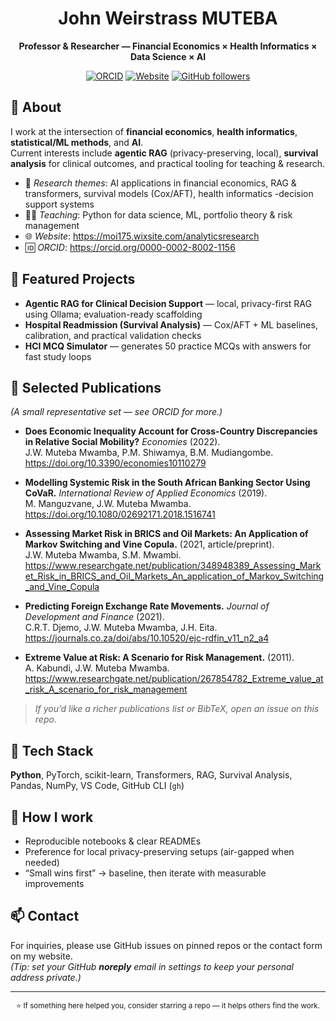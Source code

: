 <!-- Profile README for @johnmuteba -->
<div align="center">

# John Weirstrass **MUTEBA**

**Professor & Researcher — Financial Economics × Health Informatics × Data Science × AI**

[![ORCID](https://img.shields.io/badge/ORCID-0000--0002--8002--1156-green)](https://orcid.org/0000-0002-8002-1156)
[![Website](https://img.shields.io/badge/Website-analyticsresearch-blue)](https://moi175.wixsite.com/analyticsresearch)
[![GitHub followers](https://img.shields.io/github/followers/johnmuteba?style=social)](https://github.com/johnmuteba)

</div>

## 👋 About
I work at the intersection of  **financial economics**, **health informatics**, **statistical/ML methods**, and **AI**.  
Current interests include **agentic RAG** (privacy-preserving, local), **survival analysis** for clinical outcomes, and practical tooling for teaching & research.

- 🔬 *Research themes*: AI applications in financial economics, RAG & transformers, survival models (Cox/AFT), health informatics -decision support systems  
- 🧑‍🏫 *Teaching*: Python for data science, ML, portfolio theory & risk management  
- 🌐 *Website*: <https://moi175.wixsite.com/analyticsresearch>  
- 🆔 *ORCID*: <https://orcid.org/0000-0002-8002-1156>

## 🌟 Featured Projects
- **Agentic RAG for Clinical Decision Support** — local, privacy-first RAG using Ollama; evaluation-ready scaffolding  
- **Hospital Readmission (Survival Analysis)** — Cox/AFT + ML baselines, calibration, and practical validation checks  
- **HCI MCQ Simulator** — generates 50 practice MCQs with answers for fast study loops

## 🧾 Selected Publications
*(A small representative set — see ORCID for more.)*

- **Does Economic Inequality Account for Cross-Country Discrepancies in Relative Social Mobility?** *Economies* (2022).  
  J.W. Muteba Mwamba, P.M. Shiwamya, B.M. Mudiangombe.  
  <https://doi.org/10.3390/economies10110279>

- **Modelling Systemic Risk in the South African Banking Sector Using CoVaR.** *International Review of Applied Economics* (2019).  
  M. Manguzvane, J.W. Muteba Mwamba.  
  <https://doi.org/10.1080/02692171.2018.1516741>

- **Assessing Market Risk in BRICS and Oil Markets: An Application of Markov Switching and Vine Copula.** (2021, article/preprint).  
  J.W. Muteba Mwamba, S.M. Mwambi.  
  <https://www.researchgate.net/publication/348948389_Assessing_Market_Risk_in_BRICS_and_Oil_Markets_An_application_of_Markov_Switching_and_Vine_Copula>

- **Predicting Foreign Exchange Rate Movements.** *Journal of Development and Finance* (2021).  
  C.R.T. Djemo, J.W. Muteba Mwamba, J.H. Eita.  
  <https://journals.co.za/doi/abs/10.10520/ejc-rdfin_v11_n2_a4>

- **Extreme Value at Risk: A Scenario for Risk Management.** (2011).  
  A. Kabundi, J.W. Muteba Mwamba.  
  <https://www.researchgate.net/publication/267854782_Extreme_value_at_risk_A_scenario_for_risk_management>

> *If you’d like a richer publications list or BibTeX, open an issue on this repo.*

## 🧰 Tech Stack
**Python**, PyTorch, scikit-learn, Transformers, RAG, Survival Analysis, Pandas, NumPy, VS Code, GitHub CLI (`gh`)

## 📌 How I work
- Reproducible notebooks & clear READMEs  
- Preference for local privacy-preserving setups (air-gapped when needed)  
- “Small wins first” → baseline, then iterate with measurable improvements

## 📫 Contact
For inquiries, please use GitHub issues on pinned repos or the contact form on my website.  
*(Tip: set your GitHub **noreply** email in settings to keep your personal address private.)*

---

<p align="center">
  <sub>⭐️ If something here helped you, consider starring a repo — it helps others find the work.</sub>
</p>
